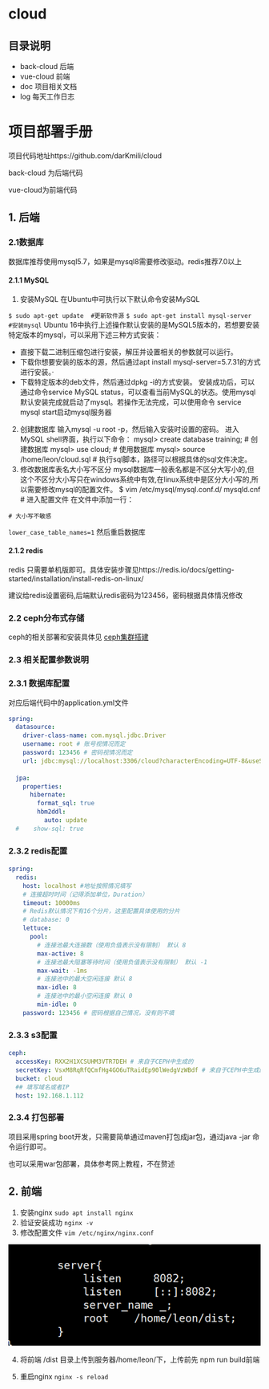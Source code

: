 # cloud

## 目录说明

- back-cloud 后端
- vue-cloud 前端
- doc 项目相关文档
- log 每天工作日志

# 项目部署手册

项目代码地址https://github.com/darKmili/cloud  

back-cloud 为后端代码

vue-cloud为前端代码

## 1. 后端

### 2.1数据库

数据库推荐使用mysql5.7，如果是mysql8需要修改驱动。redis推荐7.0以上

#### 2.1.1 MySQL

1. 安装MySQL
在Ubuntu中可执行以下默认命令安装MySQL

`$ sudo apt-get update  #更新软件源`
`$ sudo apt-get install mysql-server  #安装mysql`
Ubuntu 16中执行上述操作默认安装的是MySQL5版本的，若想要安装特定版本的mysql，可以采用下述三种方式安装：
-  直接下载二进制压缩包进行安装，解压并设置相关的参数就可以运行。
- 下载你想要安装的版本的源，然后通过apt install mysql-server=5.7.31的方式进行安装。·
- 下载特定版本的deb文件，然后通过dpkg -i的方式安装。
安装成功后，可以通过命令service MySQL status，可以查看当前MySQL的状态。使用mysql默认安装完成就启动了mysql。若操作无法完成，可以使用命令 service mysql start启动mysql服务器
2. 创建数据库
输入mysql -u root -p，然后输入安装时设置的密码。
进入MySQL shell界面，执行以下命令：
mysql>  create  database training;  # 创建数据库
mysql> use cloud;  # 使用数据库
mysql> source /home/leon/cloud.sql  # 执行sql脚本，路径可以根据具体的sql文件决定。
3. 修改数据库表名大小写不区分
mysql数据库一般表名都是不区分大写小的,但这个不区分大小写只在windows系统中有效,在linux系统中是区分大小写的,所以需要修改mysql的配置文件。
$ vim /etc/mysql/mysql.conf.d/ mysqld.cnf  # 进入配置文件
在文件中添加一行：

`# 大小写不敏感 `

`lower_case_table_names=1`
然后重启数据库

#### 2.1.2 redis

redis 只需要单机版即可。具体安装步骤见https://redis.io/docs/getting-started/installation/install-redis-on-linux/

建议给redis设置密码,后端默认redis密码为123456，密码根据具体情况修改

### 2.2 ceph分布式存储

ceph的相关部署和安装具体见 [ceph集群搭建](https://github.com/darKmili/cloud/blob/main/doc/ceph%E9%9B%86%E7%BE%A4%E6%90%AD%E5%BB%BA.pdf)

### 2.3 相关配置参数说明

### 2.3.1 数据库配置

对应后端代码中的application.yml文件



```yaml
spring:
  datasource:
    driver-class-name: com.mysql.jdbc.Driver
    username: root # 账号视情况而定
    password: 123456 # 密码视情况而定
    url: jdbc:mysql://localhost:3306/cloud?characterEncoding=UTF-8&useSSL=false

  jpa:
    properties:
      hibernate:
        format_sql: true
        hbm2ddl:
          auto: update
  #    show-sql: true
```

### 2.3.2 redis配置

```yaml
spring:
  redis:
    host: localhost #地址按照情况填写
    # 连接超时时间（记得添加单位，Duration）
    timeout: 10000ms
    # Redis默认情况下有16个分片，这里配置具体使用的分片
    # database: 0
    lettuce:
      pool:
        # 连接池最大连接数（使用负值表示没有限制） 默认 8
        max-active: 8
        # 连接池最大阻塞等待时间（使用负值表示没有限制） 默认 -1
        max-wait: -1ms
        # 连接池中的最大空闲连接 默认 8
        max-idle: 8
        # 连接池中的最小空闲连接 默认 0
        min-idle: 0
    password: 123456 # 密码根据自己情况，没有则不填
```

### 2.3.3 s3配置

```yaml
ceph:
  accessKey: RXX2H1XCSUHM3VTR7DEH # 来自于CEPH中生成的
  secretKey: VsxM8RqRfQCmfHg4GO6uTRaidEp90lWedgVzWBdf # 来自于CEPH中生成的
  bucket: cloud
  ## 填写域名或者IP
  host: 192.168.1.112
```

### 2.3.4 打包部署

项目采用spring boot开发，只需要简单通过maven打包成jar包，通过java -jar 命令运行即可。

也可以采用war包部署，具体参考网上教程，不在赘述

## 2. 前端



1.  安装nginx  `sudo apt install nginx`
2.  验证安装成功 `nginx -v`
3. 修改配置文件  `vim /etc/nginx/nginx.conf` 

![关键配置](https://github.com/darKmili/cloud/blob/main/doc/image-20230324174547873.png)

4. 将前端 /dist 目录上传到服务器/home/leon/下，上传前先 npm run build前端

5.  重启nginx  `nginx -s reload`